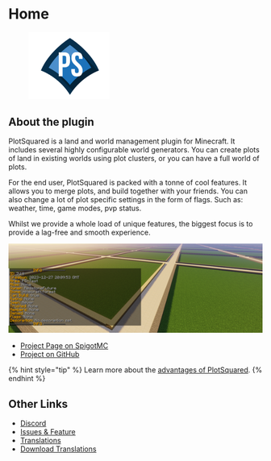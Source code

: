 # Home

<figure><img src="https://raw.githubusercontent.com/IntellectualSites/Assets/main/plugins/PlotSquared/PlotSquared.svg" width="160px" alt="PlotSquared Logo" /></figure>

## About the plugin

PlotSquared is a land and world management plugin for Minecraft. It includes several highly configurable world generators. You can create plots of land in existing worlds using plot clusters, or you can have a full world of plots.

For the end user, PlotSquared is packed with a tonne of cool features. It allows you to merge plots, and build together with your friends. You can also change a lot of plot specific settings in the form of flags. Such as: weather, time, game modes, pvp status.

Whilst we provide a whole load of unique features, the biggest focus is to provide a lag-free and smooth experience.

![](images/Cover.png)

* [Project Page on SpigotMC](https://www.spigotmc.org/resources/77506)
* [Project on GitHub](https://github.com/IntellectualSites/PlotSquared)


{% hint style="tip" %}
Learn more about the [advantages of PlotSquared](why-plotsquared.md).
{% endhint %}

## Other Links

* [Discord](https://discord.gg/intellectualsites)
* [Issues & Feature](https://github.com/IntellectualSites/PlotSquared/issues)
* [Translations](https://intellectualsites.crowdin.com/plotsquared)
* [Download Translations](https://github.com/IntellectualSites/Translations/tree/main/PlotSquared)
